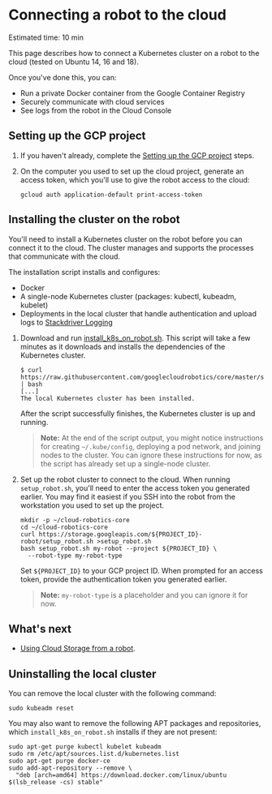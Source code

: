 # Connecting a robot to the cloud

Estimated time: 10 min

This page describes how to connect a Kubernetes cluster on a robot to the cloud (tested on Ubuntu 14, 16 and 18).

Once you've done this, you can:

* Run a private Docker container from the Google Container Registry
* Securely communicate with cloud services
* See logs from the robot in the Cloud Console

## Setting up the GCP project

1. If you haven't already, complete the [Setting up the GCP project](../quickstart.md) steps.

1. On the computer you used to set up the cloud project, generate an access token, which you'll use to give the robot access to the cloud:

    ```shell
    gcloud auth application-default print-access-token
    ```

## Installing the cluster on the robot

You'll need to install a Kubernetes cluster on the robot before you can connect it to the cloud. The cluster manages and supports the processes that communicate with the cloud.

The installation script installs and configures:

* Docker
* A single-node Kubernetes cluster (packages: kubectl, kubeadm, kubelet)
* Deployments in the local cluster that handle authentication and upload logs to [Stackdriver Logging](https://cloud.google.com/logging/)

<!-- this comment is required to separate the lists -->

1. Download and run [install\_k8s\_on\_robot.sh](https://raw.githubusercontent.com/googlecloudrobotics/core/master/src/bootstrap/robot/install_k8s_on_robot.sh). This script will take a few minutes as it downloads and installs the dependencies of the Kubernetes cluster.

    ```console
    $ curl https://raw.githubusercontent.com/googlecloudrobotics/core/master/src/bootstrap/robot/install_k8s_on_robot.sh | bash
    [...]
    The local Kubernetes cluster has been installed.
    ```

    After the script successfully finishes, the Kubernetes cluster is up and running.

    > **Note:**  At the end of the script output, you might notice instructions for creating `~/.kube/config`, deploying a pod network, and joining nodes to the cluster. You can ignore these instructions for now, as the script has already set up a single-node cluster.

1. Set up the robot cluster to connect to the cloud. When running `setup_robot.sh`, you'll need to enter the access token you generated earlier. You may find it easiest if you SSH into the robot from the workstation you used to set up the project.

    ```shell
    mkdir -p ~/cloud-robotics-core
    cd ~/cloud-robotics-core
    curl https://storage.googleapis.com/${PROJECT_ID}-robot/setup_robot.sh >setup_robot.sh
    bash setup_robot.sh my-robot --project ${PROJECT_ID} \
      --robot-type my-robot-type
    ```

    Set `${PROJECT_ID}` to your GCP project ID. When prompted for an access token, provide the authentication token you generated earlier.

    > **Note:** `my-robot-type` is a placeholder and you can ignore it for now.

## What's next

* [Using Cloud Storage from a robot](using-cloud-storage.md).

## Uninstalling the local cluster

You can remove the local cluster with the following command:

```shell
sudo kubeadm reset
```

You may also want to remove the following APT packages and repositories, which `install_k8s_on_robot.sh` installs if they are not present:

```shell
sudo apt-get purge kubectl kubelet kubeadm
sudo rm /etc/apt/sources.list.d/kubernetes.list
sudo apt-get purge docker-ce
sudo add-apt-repository --remove \
  "deb [arch=amd64] https://download.docker.com/linux/ubuntu $(lsb_release -cs) stable"
```
